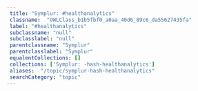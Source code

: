 ```yaml
--- 
 title: "Symplur: #healthanalytics" 
 classname:  "OWLClass_b1b5fbf0_a0aa_40d6_89c6_da55627435fa" 
 label: "#healthanalytics" 
 subclassname: "null" 
 subclasslabel: "null" 
 parentclassname: "Symplur" 
 parentclasslabel: "Symplur" 
 equalentCollections: [] 
 collections: ['Symplur: -hash-healthanalytics']
 aliases:  "/topic/symplur-hash-healthanalytics"  
 searchCategory: "topic" 
---
```

